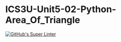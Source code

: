 # ICS3U-Unit5-02-Python-Area_Of_Triangle

[![GitHub's Super Linter](https://github.com/Mikayla-Barthelette-1/ICS3U-Unit5-02-Python-Area_Of_Triangle/workflows/GitHub's%20Super%20Linter/badge.svg)](https://github.com/Mikayla-Barthelette-1/ICS3U-Unit5-02-Python-Area_Of_Triangle/actions)
